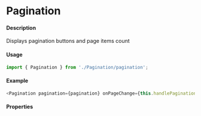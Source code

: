 # Pagination

#### Description

Displays pagination buttons and page items count

#### Usage

```js
import { Pagination } from './Pagination/pagination';
```

#### Example

```js
<Pagination pagination={pagination} onPageChange={this.handlePagination} next={productsData._next} previous={productsData._previous} showItemsCount={!multiSelectMode} zoom={elementZoomArray} />
```

#### Properties

<!-- PROPS -->
